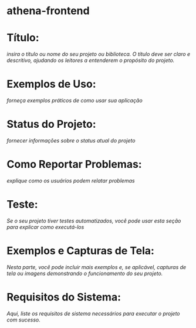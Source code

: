 # athena-frontend

# Título:
_insira o título ou nome do seu projeto ou biblioteca. O título deve ser claro e descritivo, ajudando os leitores a entenderem o propósito do projeto._

# Exemplos de Uso:
_forneça exemplos práticos de como usar sua aplicação_

# Status do Projeto:
_fornecer informações sobre o status atual do projeto_

# Como Reportar Problemas:
_explique como os usuários podem relatar problemas_

# Teste:
_Se o seu projeto tiver testes automatizados, você pode usar esta seção para explicar como executá-los_

# Exemplos e Capturas de Tela:
_Nesta parte, você pode incluir mais exemplos e, se aplicável, capturas de tela ou imagens demonstrando o funcionamento do seu projeto._
 
# Requisitos do Sistema:
_Aqui, liste os requisitos de sistema necessários para executar o projeto com sucesso._
